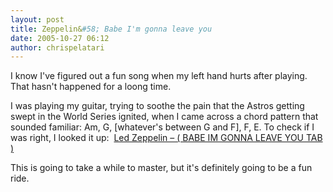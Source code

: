 ```yaml
---
layout: post
title: Zeppelin&#58; Babe I'm gonna leave you
date: 2005-10-27 06:12
author: chrispelatari
---
```


<p>I know I've figured out a fun song when my left hand hurts after
playing. That hasn't happened for a loong time.</p>
<p>I was playing my guitar, trying to soothe the pain that the Astros getting
swept in the World Series ignited, when I came across a chord pattern that
sounded familiar: Am, G, [whatever's between G and F], F, E. To check if I was
right, I looked it up: <!--StartFragment --> <a href="http://www.guitaretab.com/l/led-zeppelin/10185.html">Led Zeppelin – ( BABE
IM GONNA LEAVE YOU TAB )</a> </p>
<p>This is going to take a while to master, but it's definitely going to be a
fun ride.</p>
